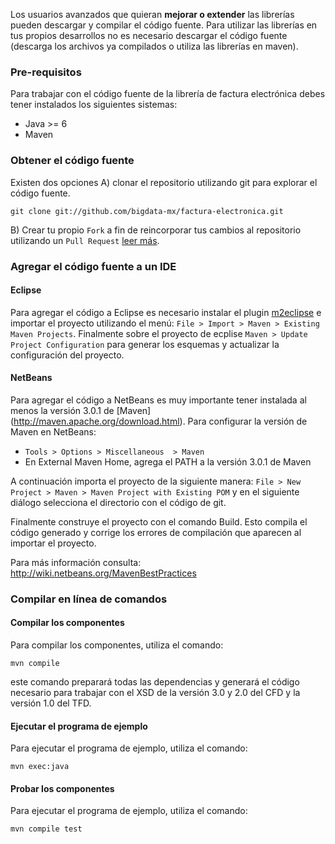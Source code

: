 Los usuarios avanzados que quieran **mejorar o extender** las librerías pueden descargar y compilar el código fuente. Para utilizar las librerías en tus propios desarrollos no es necesario descargar el código fuente (descarga los archivos ya compilados o utiliza las librerías en maven).

### Pre-requisitos
Para trabajar con el código fuente de la librería de factura electrónica debes tener instalados los siguientes sistemas:

* Java >= 6
* Maven

### Obtener el código fuente
Existen dos opciones A) clonar el repositorio utilizando git para explorar el código fuente.

```
git clone git://github.com/bigdata-mx/factura-electronica.git
```

B) Crear tu propio `Fork` a fin de reincorporar tus cambios al repositorio utilizando un `Pull Request` [leer más](https://help.github.com/articles/fork-a-repo). 

### Agregar el código fuente a un IDE

#### Eclipse

Para agregar el código a Eclipse es necesario instalar el plugin [m2eclipse](http://m2eclipse.sonatype.org/installing-m2eclipse.html) 
e importar el proyecto utilizando el menú: `File > Import > Maven > Existing Maven Projects`.
Finalmente sobre el proyecto de ecplise `Maven > Update Project Configuration` para generar los esquemas y actualizar la configuración del proyecto.

#### NetBeans
Para agregar el código a NetBeans es muy importante tener instalada al menos la versión 3.0.1 de [Maven]
(http://maven.apache.org/download.html). Para configurar la versión de Maven en NetBeans:

* `Tools > Options > Miscellaneous  > Maven`
* En External Maven Home, agrega el PATH a la versión 3.0.1 de Maven

A continuación importa el proyecto de la siguiente manera: `File > New Project > Maven > Maven Project with Existing POM` 
y en el siguiente diálogo selecciona el directorio con el código de git.  

Finalmente construye el proyecto con el comando Build. Esto compila el código generado y corrige los errores de compilación que aparecen al importar el proyecto.

Para más información consulta: http://wiki.netbeans.org/MavenBestPractices

### Compilar en línea de comandos

#### Compilar los componentes
Para compilar los componentes, utiliza el comando:

 `mvn compile`

este comando preparará todas las dependencias y generará el código necesario 
para trabajar con el XSD de la versión 3.0 y 2.0 del CFD y la versión 1.0 del 
TFD.

#### Ejecutar el programa de ejemplo
Para ejecutar el programa de ejemplo, utiliza el comando:

 `mvn exec:java`

#### Probar los componentes
Para ejecutar el programa de ejemplo, utiliza el comando:

 `mvn compile test`